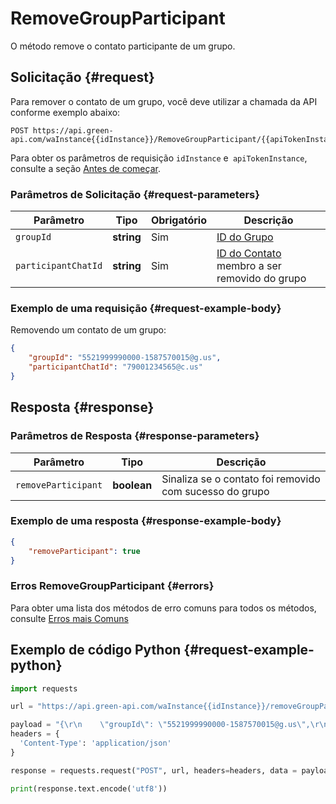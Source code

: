 # RemoveGroupParticipant

O método remove o contato participante de um grupo.

## Solicitação {#request}

Para remover o contato de um grupo, você deve utilizar a chamada da API conforme exemplo abaixo:

```
POST https://api.green-api.com/waInstance{{idInstance}}/RemoveGroupParticipant/{{apiTokenInstance}}
```

Para obter os parâmetros de requisição `idInstance` e` apiTokenInstance`, consulte a seção [Antes de começar](../../before-start.md#params).

### Parâmetros de Solicitação {#request-parameters}

Parâmetro | Tipo | Obrigatório | Descrição
----- | ----- | ----- | -----
`groupId` | **string** | Sim | [ID do Grupo](../chat-id.md#gus)
`participantChatId` | **string** | Sim | [ID do Contato](../chat-id.md#corr) membro a ser removido do grupo

### Exemplo de uma requisição {#request-example-body}

Removendo um contato de um grupo:

```json
{
    "groupId": "5521999990000-1587570015@g.us",
    "participantChatId": "79001234565@c.us"
}
```

## Resposta {#response}

### Parâmetros de Resposta {#response-parameters}

Parâmetro | Tipo | Descrição
----- | ----- | ----- 
`removeParticipant` | **boolean** | Sinaliza se o contato foi removido com sucesso do grupo

### Exemplo de uma resposta {#response-example-body}

```json
{
    "removeParticipant": true
}
```

### Erros RemoveGroupParticipant {#errors}

Para obter uma lista dos métodos de erro comuns para todos os métodos, consulte [Erros mais Comuns](../common-errors.md)

## Exemplo de código Python  {#request-example-python}

```python
import requests

url = "https://api.green-api.com/waInstance{{idInstance}}/removeGroupParticipant/{{apiTokenInstance}}"

payload = "{\r\n    \"groupId\": \"5521999990000-1587570015@g.us\",\r\n    \"participantChatId\": \"79001234568@c.us\",\r\n}"
headers = {
  'Content-Type': 'application/json'
}

response = requests.request("POST", url, headers=headers, data = payload)

print(response.text.encode('utf8'))
```